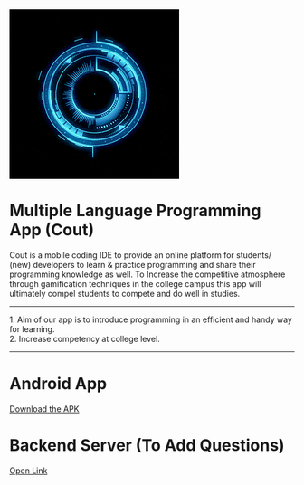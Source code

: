 <img src="https://github.com/AtharvaSDeshpande/Multiple-Language-Programming-App/blob/main/Backend Server/src/images/giphy.gif" align="center" >


# Multiple Language Programming App (Cout)
Cout is a mobile coding IDE to provide an online platform for students/ (new) developers to learn & practice programming and share their programming knowledge as well. To Increase the competitive atmosphere through gamification techniques in the college campus this app will ultimately compel students to compete and do well in studies.

<hr>
1. Aim of our app is to introduce programming in an efficient and handy way for learning.<br>
2. Increase competency at college level.

<hr>

# Android App

[Download the APK](https://firebasestorage.googleapis.com/v0/b/cout-1c9d9.appspot.com/o/Cout.apk?alt=media&token=885426bc-d7f6-4ed1-ae02-5a9c5c66ab98)

# Backend Server (To Add Questions)

[Open Link](https://cout-1c9d9.web.app/)
